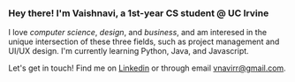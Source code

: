 ### Hey there! I'm Vaishnavi, a 1st-year CS student @ UC Irvine

I love _computer science_, _design_, and _business_, and am interesed in the unique intersection of these three fields, such as project management and UI/UX design. I'm currently learning Python, Java, and Javascript.

Let's get in touch! Find me on [Linkedin](www.linkedin.com/in/vnavirr) or through email vnavirr@gmail.com.
